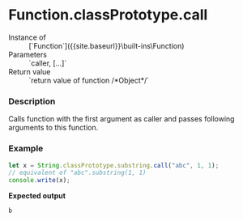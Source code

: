 # Function.classPrototype.call

<dl>
<dt> Instance of </dt><dd markdown="1">
 [`Function`]({{site.baseurl}}\built-ins\Function) 
</dd>
<dt> Parameters </dt><dd markdown="1">
 `caller, [...]` 
</dd>
<dt> Return value </dt><dd markdown="1">
 `return value of function /*Object*/` 
</dd>
</dl>

### Description

Calls function with the first argument as caller
and passes following arguments to this function.

### Example

```js
let x = String.classPrototype.substring.call("abc", 1, 1);
// equivalent of "abc".substring(1, 1)
console.write(x);
```

**Expected output**

```
b
```

